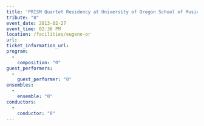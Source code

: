 ```yaml
---
title: 'PRISM Quartet Residency at University of Oregon School of Music'
tribute: "0"
event_date: 2013-02-27
event_time: 02:36 PM
location: /facilities/eugene-or
url: 
ticket_information_url: 
program: 
  -
    composition: "0"
guest_performers: 
  -
    guest_performer: "0"
ensembles: 
  -
    ensemble: "0"
conductors: 
  -
    conductor: "0"
---
```

